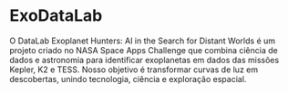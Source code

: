 # ExoDataLab

O DataLab Exoplanet Hunters: AI in the Search for Distant Worlds é um projeto criado no NASA Space Apps Challenge que combina ciência de dados e astronomia para identificar exoplanetas em dados das missões Kepler, K2 e TESS. Nosso objetivo é transformar curvas de luz em descobertas, unindo tecnologia, ciência e exploração espacial.
